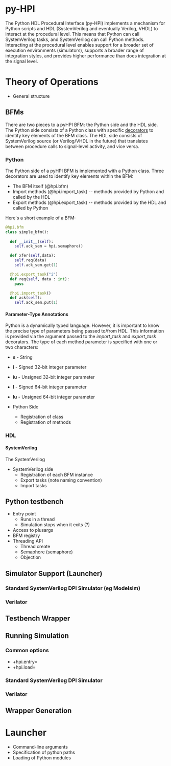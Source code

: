 # py-HPI

The Python HDL Procedural Interface (py-HPI) implements a mechanism for Python scripts and
HDL (SystemVerilog and eventually Verilog, VHDL) to interact at the procedural level. 
This means that Python can call SystemVerilog tasks, and SystemVerilog can call
Python methods. Interacting at the procedural level enables support for a broader set of
execution environments (simulators), supports a broader range of integration styles, 
and provides higher performance than does integration at the signal level. 

# Theory of Operations

- General structure

## BFMs

There are two pieces to a pyHPI BFM: the Python side and the HDL side. The Python side
consists of a Python class with specific 
[decorators](https://realpython.com/primer-on-python-decorators/) to identify key 
elements of the BFM class. The HDL side consists of SystemVerilog source 
(or Verilog/VHDL in the future) that translates between procedure calls to 
signal-level activity, and vice versa.

### Python
The Python side of a pyHPI BFM is implemented with a Python class. Three decorators
are used to identify key elements within the BFM:
- The BFM itself (@hpi.bfm)
- Import methods (@hpi.import_task) -- methods provided by Python and called by the HDL
- Export methods (@hpi.export_task) -- methods provided by the HDL and called by Python

Here's a short example of a BFM:

```python
@hpi.bfm
class simple_bfm():
    
  def __init__(self):
    self.ack_sem = hpi.semaphore()

  def xfer(self,data):
    self.req(data)
    self.ack_sem.get(1)

  @hpi.export_task("i")
  def req(self, data : int):
    pass

  @hpi.import_task()
  def ack(self):
    self.ack_sem.put(1)
```

#### Parameter-Type Annotations
Python is a dynamically typed language. However, it is important to know the precise
type of parameters being passed to/from HDL. This information is provided via the
argument passed to the _import_task_ and _export_task_ decorators. The type of 
each method parameter is specified with one or two characters:

- **s** - String
- **i** - Signed 32-bit integer parameter
- **iu** - Unsigned 32-bit integer parameter
- **l** - Signed 64-bit integer parameter
- **lu** - Unsigned 64-bit integer parameter


- Python Side
  - Registration of class
  - Registration of methods

### HDL

#### SystemVerilog  
The SystemVerilog 
- SystemVerilog side
  - Registration of each BFM instance
  - Export tasks (note naming convention)
  - Import tasks

## Python testbench
- Entry point
  - Runs in a thread
  - Simulation stops when it exits (?)
- Access to plusargs  
- BFM registry
- Threading API
  - Thread create
  - Semaphore (semaphore)
  - Objection

## Simulator Support (Launcher)

### Standard SystemVerilog DPI Simulator (eg Modelsim)

### Verilator


## Testbench Wrapper

## Running Simulation

### Common options
- +hpi.entry=<function>
- +hpi.load=<module>

### Standard SystemVerilog DPI Simulator

### Verilator


## Wrapper Generation

# Launcher
- Command-line arguments
- Specification of python paths
- Loading of Python modules